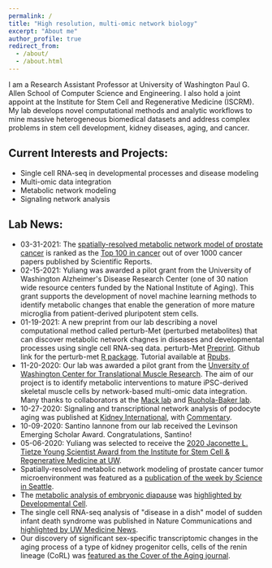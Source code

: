 ```yaml
---
permalink: /
title: "High resolution, multi-omic network biology"
excerpt: "About me"
author_profile: true
redirect_from: 
  - /about/
  - /about.html
---
```


I am a Research Assistant Professor at University of Washington Paul G. Allen School of Computer Science and Engineering. I also hold a joint appoint at the Institute for Stem Cell and Regenerative Medicine (ISCRM). My lab develops novel computational methods and analytic workflows to mine massive heterogeneous biomedical datasets and address complex problems in stem cell development, kidney diseases, aging, and cancer. 

## Current Interests and Projects:

- Single cell RNA-seq in developmental processes and disease modeling
- Multi-omic data integration
- Metabolic network modeling
- Signaling network analysis

## Lab News: 
- 03-31-2021: The [spatially-resolved metabolic network model of prostate cancer](https://www.nature.com/articles/s41598-020-60384-w) is ranked as the [Top 100 in cancer](https://www.nature.com/collections/aijhgffdjh) out of over 1000 cancer papers published by Scientific Reports. 
- 02-15-2021: Yuliang was awarded a pilot grant from the University of Washington Alzheimer's Disease Research Center (one of 30 nation wide resource centers funded by the National Institute of Aging). This grant supports the development of novel machine learning methods to identify metabolic changes that enable the generation of more mature microglia from patient-derived pluripotent stem cells. 
- 01-19-2021: A new preprint from our lab describing a novel computational method called perturb-Met (perturbed metabolites) that can discover metabolic network chagnes in diseases and developmental processes using single cell RNA-seq data. perturb-Met [Preprint](https://www.biorxiv.org/content/10.1101/2021.01.18.427154v1). Github link for the perturb-met [R package](https://github.com/yuliangwang/perturb.met). Tutorial available at [Rpubs](https://rpubs.com/wang341/perturb-met).  
- 11-20-2020: Our lab was awarded a pilot grant from the [Unversity of Washington Center for Translational Muscle Research](https://iscrm.uw.edu/stories/new-muscle-center-for-uw-medicine/). The aim of our project is to identify metabolic interventions to mature iPSC-derived skeletal muscle cells by network-based multi-omic data integration. Many thanks to collaborators at the [Mack lab](http://www.rehab.washington.edu/education/faculty/nonproviderbios/mack.asp) and [Ruohola-Baker lab](http://depts.washington.edu/taneli/). 
- 10-27-2020: Signaling and transcriptional network analysis of podocyte aging was published at [Kidney International](https://www.sciencedirect.com/science/article/pii/S0085253820307055), with [Commentary](https://www.sciencedirect.com/science/article/abs/pii/S0085253820309558). 
- 10-09-2020: Santino Iannone from our lab received the Levinson Emerging Scholar Award. Congratulations, Santino!
- 05-06-2020: Yuliang was selected to receive the [2020 Jaconette L. Tietze Young Scientist Award from the Institute for Stem Cell & Regenerative Medicine at UW](https://news.cs.washington.edu/2020/05/06/the-cell-whisperer-yuliang-wang-earns-young-scientist-award-for-advancing-computational-approaches-to-restore-intercellular-communication/). 
- Spatially-resolved metabolic network modeling of prostate cancer tumor microenvironment was featured as a [publication of the week by Science in Seattle](https://scienceinseattle.com/2020/03/10/spatial-modeling-of-prostate-cancer-metabolic-gene-expression-reveals-extensive-heterogeneity-and-selective-vulnerabilities/). 
- The [metabolic analysis of embryonic diapause](https://www.cell.com/developmental-cell/fulltext/S1534-5807(19)31067-6?_returnURL=https%3A%2F%2Flinkinghub.elsevier.com%2Fretrieve%2Fpii%2FS1534580719310676%3Fshowall%3Dtrue) was [highlighted by Developmental Cell](https://www.sciencedirect.com/science/article/pii/S1534580720300022).
- The single cell RNA-seq analysis of "disease in a dish" model of sudden infant death syndrome was published in Nature Communications and [highlighted by UW Medicine News](https://newsroom.uw.edu/news/new-genetic-link-found-some-forms-sids). 
- Our discovery of significant sex-specific transcriptomic changes in the aging process of a type of kidney progenitor cells, cells of the renin lineage (CoRL) was [featured as the Cover of the Aging journal](https://www.aging-us.com/issue/v10i4).
